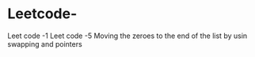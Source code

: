 # Leetcode-
Leet code -1 
Leet code -5 Moving the  zeroes to the end of the list by usin swapping and pointers 
